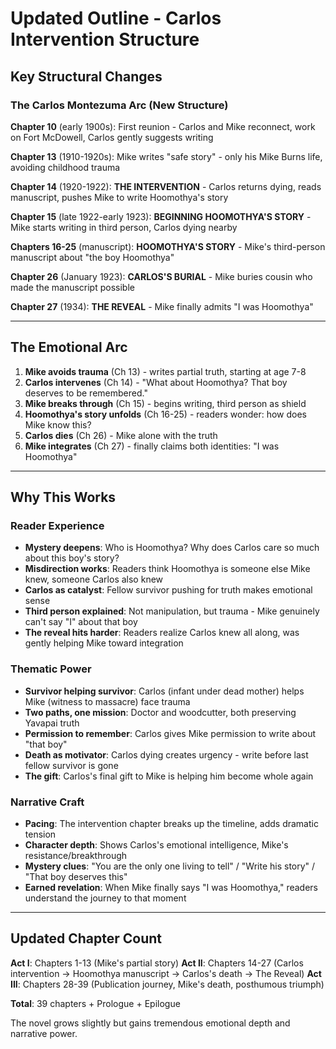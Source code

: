 # Updated Outline - Carlos Intervention Structure

## Key Structural Changes

### The Carlos Montezuma Arc (New Structure)

**Chapter 10** (early 1900s): First reunion - Carlos and Mike reconnect, work on Fort McDowell, Carlos gently suggests writing

**Chapter 13** (1910-1920s): Mike writes "safe story" - only his Mike Burns life, avoiding childhood trauma

**Chapter 14** (1920-1922): **THE INTERVENTION** - Carlos returns dying, reads manuscript, pushes Mike to write Hoomothya's story

**Chapter 15** (late 1922-early 1923): **BEGINNING HOOMOTHYA'S STORY** - Mike starts writing in third person, Carlos dying nearby

**Chapters 16-25** (manuscript): **HOOMOTHYA'S STORY** - Mike's third-person manuscript about "the boy Hoomothya"

**Chapter 26** (January 1923): **CARLOS'S BURIAL** - Mike buries cousin who made the manuscript possible

**Chapter 27** (1934): **THE REVEAL** - Mike finally admits "I was Hoomothya"

---

## The Emotional Arc

1. **Mike avoids trauma** (Ch 13) - writes partial truth, starting at age 7-8
2. **Carlos intervenes** (Ch 14) - "What about Hoomothya? That boy deserves to be remembered."
3. **Mike breaks through** (Ch 15) - begins writing, third person as shield
4. **Hoomothya's story unfolds** (Ch 16-25) - readers wonder: how does Mike know this?
5. **Carlos dies** (Ch 26) - Mike alone with the truth
6. **Mike integrates** (Ch 27) - finally claims both identities: "I was Hoomothya"

---

## Why This Works

### Reader Experience
- **Mystery deepens**: Who is Hoomothya? Why does Carlos care so much about this boy's story?
- **Misdirection works**: Readers think Hoomothya is someone else Mike knew, someone Carlos also knew
- **Carlos as catalyst**: Fellow survivor pushing for truth makes emotional sense
- **Third person explained**: Not manipulation, but trauma - Mike genuinely can't say "I" about that boy
- **The reveal hits harder**: Readers realize Carlos knew all along, was gently helping Mike toward integration

### Thematic Power
- **Survivor helping survivor**: Carlos (infant under dead mother) helps Mike (witness to massacre) face trauma
- **Two paths, one mission**: Doctor and woodcutter, both preserving Yavapai truth
- **Permission to remember**: Carlos gives Mike permission to write about "that boy"
- **Death as motivator**: Carlos dying creates urgency - write before last fellow survivor is gone
- **The gift**: Carlos's final gift to Mike is helping him become whole again

### Narrative Craft
- **Pacing**: The intervention chapter breaks up the timeline, adds dramatic tension
- **Character depth**: Shows Carlos's emotional intelligence, Mike's resistance/breakthrough
- **Mystery clues**: "You are the only one living to tell" / "Write his story" / "That boy deserves this"
- **Earned revelation**: When Mike finally says "I was Hoomothya," readers understand the journey to that moment

---

## Updated Chapter Count

**Act I**: Chapters 1-13 (Mike's partial story)
**Act II**: Chapters 14-27 (Carlos intervention → Hoomothya manuscript → Carlos's death → The Reveal)
**Act III**: Chapters 28-39 (Publication journey, Mike's death, posthumous triumph)

**Total**: 39 chapters + Prologue + Epilogue

The novel grows slightly but gains tremendous emotional depth and narrative power.
